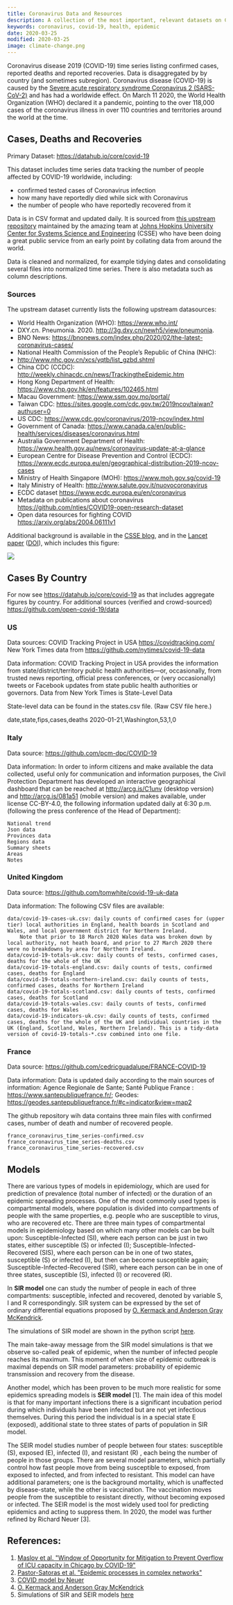 ```yaml
---
title: Coronavirus Data and Resources
description: A collection of the most important, relevant datasets on Coronavirus (COVID-19) outbreak.
keywords: coronavirus, covid-19, health, epidemic
date: 2020-03-25
modified: 2020-03-25
image: climate-change.png
---
```


Coronavirus disease 2019 (COVID-19) time series listing confirmed cases, reported deaths and reported recoveries. Data is disaggregated by by country (and sometimes subregion). Coronavirus disease (COVID-19) is caused by the [Severe acute respiratory syndrome Coronavirus 2 (SARS-CoV-2)][sars2] and has had a worldwide effect. On March 11 2020, the World Health Organization (WHO) declared it a pandemic, pointing to the over 118,000 cases of the coronavirus illness in over 110 countries and territories around the world at the time.

[covid]: https://en.wikipedia.org/wiki/Coronavirus_disease_2019
[sars2]: https://en.wikipedia.org/wiki/Severe_acute_respiratory_syndrome_coronavirus_2

## Cases, Deaths and Recoveries

Primary Dataset: https://datahub.io/core/covid-19

This dataset includes time series data tracking the number of people affected by COVID-19 worldwide, including:

* confirmed tested cases of Coronavirus infection
* how many have reportedly died while sick with Coronavirus
* the number of people who have reportedly recovered from it

Data is in CSV format and updated daily. It is sourced from [this upstream repository](https://github.com/CSSEGISandData/COVID-19) maintained by the amazing team at [Johns Hopkins University Center for Systems Science and Engineering](https://systems.jhu.edu/) (CSSE) who have been doing a great public service from an early point by collating data from around the world.

Data is cleaned and normalized, for example tidying dates and consolidating several files into normalized time series. There is also metadata such as column descriptions.

### Sources

The upstream dataset currently lists the following upstream datasources:

- World Health Organization (WHO): https://www.who.int/
- DXY.cn. Pneumonia. 2020. http://3g.dxy.cn/newh5/view/pneumonia.
- BNO News: https://bnonews.com/index.php/2020/02/the-latest-coronavirus-cases/
- National Health Commission of the People’s Republic of China (NHC):
- http://www.nhc.gov.cn/xcs/yqtb/list_gzbd.shtml
- China CDC (CCDC): http://weekly.chinacdc.cn/news/TrackingtheEpidemic.htm
- Hong Kong Department of Health: https://www.chp.gov.hk/en/features/102465.html
- Macau Government: https://www.ssm.gov.mo/portal/
- Taiwan CDC: https://sites.google.com/cdc.gov.tw/2019ncov/taiwan?authuser=0
- US CDC: https://www.cdc.gov/coronavirus/2019-ncov/index.html
- Government of Canada: https://www.canada.ca/en/public-health/services/diseases/coronavirus.html
- Australia Government Department of Health: https://www.health.gov.au/news/coronavirus-update-at-a-glance
- European Centre for Disease Prevention and Control (ECDC): https://www.ecdc.europa.eu/en/geographical-distribution-2019-ncov-cases
- Ministry of Health Singapore (MOH): https://www.moh.gov.sg/covid-19
- Italy Ministry of Health: http://www.salute.gov.it/nuovocoronavirus
- ECDC dataset https://www.ecdc.europa.eu/en/coronavirus
- Metadata on publications about coronavirus https://github.com/nties/COVID19-open-research-dataset 
- Open data resources for fighting COVID https://arxiv.org/abs/2004.06111v1

Additional background is available in the [CSSE blog](https://systems.jhu.edu/research/public-health/ncov/), and in the [Lancet paper](https://www.thelancet.com/journals/laninf/article/PIIS1473-3099(20)30120-1/fulltext) ([DOI](https://doi.org/10.1016/S1473-3099(20)30120-1)), which includes this figure:

![](https://i.imgur.com/X32lUEU.png)

## Cases By Country

For now see https://datahub.io/core/covid-19 as that includes aggregate figures by country. For additional sources (verified and crowd-sourced) https://github.com/open-covid-19/data


### US

Data sources: COVID Tracking Project in USA https://covidtracking.com/  
New York Times data from https://github.com/nytimes/covid-19-data 


Data information: 
COVID Tracking Project in USA provides the information from state/district/territory public health authorities—or, occasionally, from trusted news reporting, official press conferences, or (very occasionally) tweets or Facebook updates from state public health authorities or governors.
Data from New York Times is State-Level Data

State-level data can be found in the states.csv file. (Raw CSV file here.)

date,state,fips,cases,deaths
2020-01-21,Washington,53,1,0

### Italy

Data source: https://github.com/pcm-dpc/COVID-19


Data information:
In order to inform citizens and make available the data collected, useful only for communication and information purposes, the Civil Protection Department has developed an interactive geographical dashboard that can be reached at http://arcg.is/C1unv (desktop version) and http://arcg.is/081a51 (mobile version) and makes available, under license CC-BY-4.0, the following information updated daily at 6:30 p.m. (following the press conference of the Head of Department):

    National trend
    Json data
    Provinces data
    Regions data
    Summary sheets
    Areas
    Notes

### United Kingdom

Data source: https://github.com/tomwhite/covid-19-uk-data


Data information: 
The following CSV files are available:

    data/covid-19-cases-uk.csv: daily counts of confirmed cases for (upper tier) local authorities in England, health boards in Scotland and Wales, and local government district for Northern Ireland.
        Note that prior to 18 March 2020 Wales data was broken down by local authority, not heath board, and prior to 27 March 2020 there were no breakdowns by area for Northern Ireland.
    data/covid-19-totals-uk.csv: daily counts of tests, confirmed cases, deaths for the whole of the UK
    data/covid-19-totals-england.csv: daily counts of tests, confirmed cases, deaths for England
    data/covid-19-totals-northern-ireland.csv: daily counts of tests, confirmed cases, deaths for Northern Ireland
    data/covid-19-totals-scotland.csv: daily counts of tests, confirmed cases, deaths for Scotland
    data/covid-19-totals-wales.csv: daily counts of tests, confirmed cases, deaths for Wales
    data/covid-19-indicators-uk.csv: daily counts of tests, confirmed cases, deaths for the whole of the UK and individual countries in the UK (England, Scotland, Wales, Northern Ireland). This is a tidy-data version of covid-19-totals-*.csv combined into one file.

### France

Data source: https://github.com/cedricguadalupe/FRANCE-COVID-19


Data information: 
Data is updated daily according to the main sources of information: 
Agence Regionale de Sante;    Santé Publique France : https://www.santepubliquefrance.fr/;   Geodes: https://geodes.santepubliquefrance.fr/#c=indicator&view=map2

The github repository wih data contains three main files with confirmed cases, number of death and number of recovered people.

    france_coronavirus_time_series-confirmed.csv
	france_coronavirus_time_series-deaths.csv 	
	france_coronavirus_time_series-recovered.csv

## Models
There are various types of models in epidemiology, which are used for prediction of prevalence (total number of infected) or the duration of an epidemic spreading processes. One of the most commonly used types is compartmental models, where population is divided into compartments of people with the same properties, e.g. people who are susceptible to virus, who are recovered etc.
There are three main types of compartmental models in epidemiology based on which many other models can be built upon: 
    Susceptible-Infected (SI), where each person can be just in two states, either susceptible (S) or infected (I); 
     Susceptible-Infected-Recovered (SIS), where each person can be in one of two states, susceptible (S) or infected (I), but then can become susceptible again;
     Susceptible-Infected-Recovered (SIR), where each person can be  in one of three states, susceptible (S), infected (I) or recovered (R).
     

In **SIR model** one can study the number of people in each of three compartments: susceptible, infected and recovered, denoted by variable S, I and R correspondingly. SIR system can be  expressed by the set of ordinary differential equations proposed by [O. Kermack and Anderson Gray McKendrick](https://en.wikipedia.org/wiki/Compartmental_models_in_epidemiology). 

The simulations of SIR model are shown in the python script [here](https://github.com/Liyubov/heterogeneous-dynamics-on-networks/blob/master/code_network_heterogen_models/spreading_SIR.py).

The main take-away message from the SIR model simulations is that we observe so-called peak of epidemic, when the number of infected people reaches its maximum. This moment of when size of epidemic outbreak is maximal depends on SIR model parameters: probability of epidemic transmission and recovery from the disease. 

Another model, which has been proven to be much more realistic for some epidemics spreading models is **SEIR model** [1]. 
The main idea of this model is that for many important infections there is a significant incubation period during which individuals have been infected but are not yet infectious themselves. During this period the individual is in a special state E (exposed), additional state to three states of parts of population in SIR model. 

The SEIR model studies number of people between four states: susceptible (S), exposed (E), infected (I), and resistant (R) , each being the number of people in those groups. There are several model parameters, which partially control how fast people move from being susceptible to exposed, from exposed to infected, and from infected to resistant. This model can have additional parameters; one is the background mortality, which is unaffected by disease-state, while the other is vaccination. The vaccination moves people from the susceptible to resistant directly, without becoming exposed or infected.
The SEIR model is the most widely used tool for predicting epidemics and acting to suppress them. In 2020, the model was further refined by Richard Neuer [3].


## References:
1. [Maslov et al. "Window of Opportunity for Mitigation to Prevent Overflow of ICU capacity in Chicago by COVID-19"](https://arxiv.org/abs/2003.09564)
2. [Pastor-Satoras et al. "Epidemic processes in complex networks"](https://arxiv.org/abs/1408.2701)
3. [COVID model by Neuer](https://neherlab.org/covid19/)
4. [O. Kermack and Anderson Gray McKendrick](https://en.wikipedia.org/wiki/Compartmental_models_in_epidemiology)
5. Simulations of SIR and SEIR models [here](https://github.com/Liyubov/heterogeneous-dynamics-on-networks/blob/master/code_network_heterogen_models/spreading_SIR.py)
